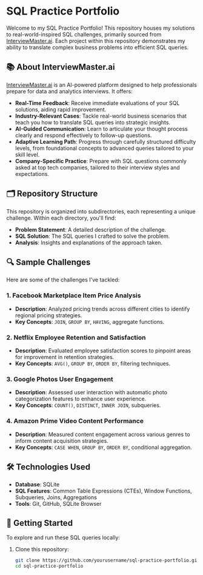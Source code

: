 # SQL Practice Portfolio

Welcome to my SQL Practice Portfolio! This repository houses my solutions to real-world-inspired SQL challenges, primarily sourced from [InterviewMaster.ai](https://interviewmaster.ai/). Each project within this repository demonstrates my ability to translate complex business problems into efficient SQL queries.

## 📚 About InterviewMaster.ai

[InterviewMaster.ai](https://interviewmaster.ai/) is an AI-powered platform designed to help professionals prepare for data and analytics interviews. It offers:

- **Real-Time Feedback**: Receive immediate evaluations of your SQL solutions, aiding rapid improvement.
- **Industry-Relevant Cases**: Tackle real-world business scenarios that teach you how to translate SQL queries into strategic insights.
- **AI-Guided Communication**: Learn to articulate your thought process clearly and respond effectively to follow-up questions.
- **Adaptive Learning Path**: Progress through carefully structured difficulty levels, from foundational concepts to advanced queries tailored to your skill level.
- **Company-Specific Practice**: Prepare with SQL questions commonly asked at top tech companies, tailored to their interview styles and expectations.

## 🗂️ Repository Structure

This repository is organized into subdirectories, each representing a unique challenge. Within each directory, you'll find:

- **Problem Statement**: A detailed description of the challenge.
- **SQL Solution**: The SQL queries I crafted to solve the problem.
- **Analysis**: Insights and explanations of the approach taken.

## 🔍 Sample Challenges

Here are some of the challenges I've tackled:

### 1. **Facebook Marketplace Item Price Analysis**

- **Description**: Analyzed pricing trends across different cities to identify regional pricing strategies.
- **Key Concepts**: `JOIN`, `GROUP BY`, `HAVING`, aggregate functions.

### 2. **Netflix Employee Retention and Satisfaction**

- **Description**: Evaluated employee satisfaction scores to pinpoint areas for improvement in retention strategies.
- **Key Concepts**: `AVG()`, `GROUP BY`, `ORDER BY`, filtering techniques.

### 3. **Google Photos User Engagement**

- **Description**: Assessed user interaction with automatic photo categorization features to enhance user experience.
- **Key Concepts**: `COUNT()`, `DISTINCT`, `INNER JOIN`, subqueries.

### 4. **Amazon Prime Video Content Performance**

- **Description**: Measured content engagement across various genres to inform content acquisition strategies.
- **Key Concepts**: `CASE WHEN`, `GROUP BY`, `ORDER BY`, conditional aggregation.

## 🛠️ Technologies Used

- **Database**: SQLite
- **SQL Features**: Common Table Expressions (CTEs), Window Functions, Subqueries, Joins, Aggregations
- **Tools**: Git, GitHub, SQLite Browser

## 🚀 Getting Started

To explore and run these SQL queries locally:

1. Clone this repository:

   ```bash
   git clone https://github.com/yourusername/sql-practice-portfolio.git
   cd sql-practice-portfolio

